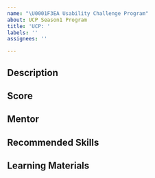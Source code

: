 ```yaml
---
name: "\U0001F3EA Usability Challenge Program"
about: UCP Season1 Program
title: 'UCP: '
labels: ''
assignees: ''

---
```


## Description

<!-- Add the issue description here -->

## Score

<!-- Add the score which the contributor will obtain once this issue is solved -->

## Mentor

<!-- Add the mentor of this issue -->

## Recommended Skills

<!-- Add the description about what kind of skills does the contributor should have to solve this issue. -->

## Learning Materials

<!-- Add the description about what kind of materials does the contributor need to learn to solve this issue. -->
